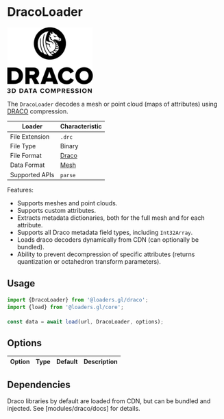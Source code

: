 # DracoLoader

![logo](../images/draco-small.png)

The `DracoLoader` decodes a mesh or point cloud (maps of attributes) using [DRACO](https://google.github.io/draco/) compression.

| Loader         | Characteristic                               |
| -------------- | -------------------------------------------- |
| File Extension | `.drc`                                       |
| File Type      | Binary                                       |
| File Format    | [Draco](https://google.github.io/draco/)     |
| Data Format    | [Mesh](/docs/specifications/category-mesh) |
| Supported APIs | `parse`                                      |

Features:

- Supports meshes and point clouds.
- Supports custom attributes.
- Extracts metadata dictionaries, both for the full mesh and for each attribute.
- Supports all Draco metadata field types, including `Int32Array`.
- Loads draco decoders dynamically from CDN (can optionally be bundled).
- Ability to prevent decompression of specific attributes (returns quantization or octahedron transform parameters).

## Usage

```js
import {DracoLoader} from '@loaders.gl/draco';
import {load} from '@loaders.gl/core';

const data = await load(url, DracoLoader, options);
```

## Options

| Option | Type | Default | Description |
| ------ | ---- | ------- | ----------- |

## Dependencies

Draco libraries by default are loaded from CDN, but can be bundled and injected. See [modules/draco/docs] for details.
